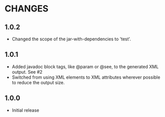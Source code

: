CHANGES
=======

1.0.2
-----

* Changed the scope of the jar-with-dependencies to 'test'.

1.0.1
-----

* Added javadoc block tags, like @param or @see, to the generated XML output. See #2
* Switched from using XML elements to XML attributes wherever possible to reduce the output size.

1.0.0
-----

* Initial release